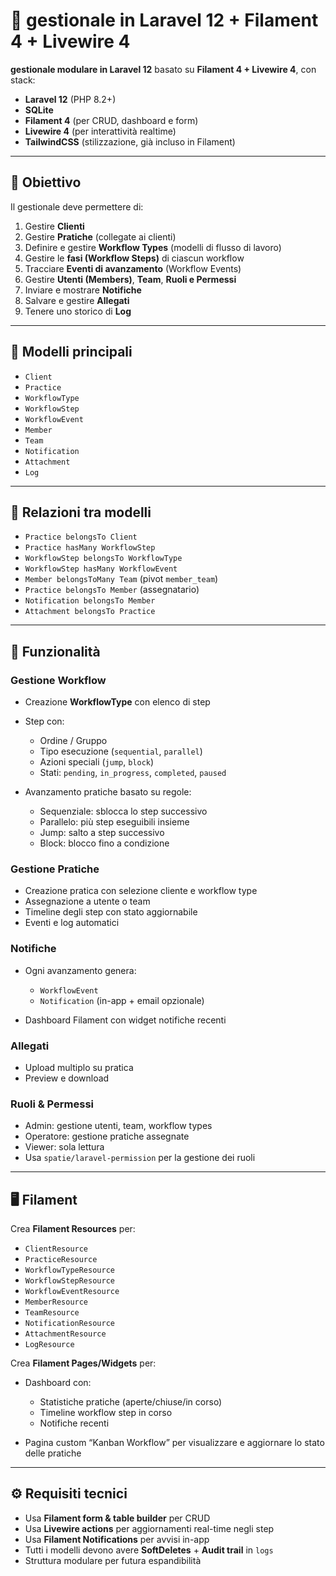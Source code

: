 # 📌 gestionale in Laravel 12 + Filament 4 + Livewire 4

**gestionale modulare in Laravel 12** basato su **Filament 4 + Livewire 4**, con stack:

* **Laravel 12** (PHP 8.2+)
* **SQLite**
* **Filament 4** (per CRUD, dashboard e form)
* **Livewire 4** (per interattività realtime)
* **TailwindCSS** (stilizzazione, già incluso in Filament)

---

## 🎯 Obiettivo

Il gestionale deve permettere di:

1. Gestire **Clienti**
2. Gestire **Pratiche** (collegate ai clienti)
3. Definire e gestire **Workflow Types** (modelli di flusso di lavoro)
4. Gestire le **fasi (Workflow Steps)** di ciascun workflow
5. Tracciare **Eventi di avanzamento** (Workflow Events)
6. Gestire **Utenti (Members)**, **Team**, **Ruoli e Permessi**
7. Inviare e mostrare **Notifiche**
8. Salvare e gestire **Allegati**
9. Tenere uno storico di **Log**

---

## 📂 Modelli principali

* `Client`
* `Practice`
* `WorkflowType`
* `WorkflowStep`
* `WorkflowEvent`
* `Member`
* `Team`
* `Notification`
* `Attachment`
* `Log`

---

## 🔗 Relazioni tra modelli

* `Practice belongsTo Client`
* `Practice hasMany WorkflowStep`
* `WorkflowStep belongsTo WorkflowType`
* `WorkflowStep hasMany WorkflowEvent`
* `Member belongsToMany Team` (pivot `member_team`)
* `Practice belongsTo Member` (assegnatario)
* `Notification belongsTo Member`
* `Attachment belongsTo Practice`

---

## 🧩 Funzionalità

### Gestione Workflow

* Creazione **WorkflowType** con elenco di step
* Step con:

  * Ordine / Gruppo
  * Tipo esecuzione (`sequential`, `parallel`)
  * Azioni speciali (`jump`, `block`)
  * Stati: `pending`, `in_progress`, `completed`, `paused`
* Avanzamento pratiche basato su regole:

  * Sequenziale: sblocca lo step successivo
  * Parallelo: più step eseguibili insieme
  * Jump: salto a step successivo
  * Block: blocco fino a condizione

### Gestione Pratiche

* Creazione pratica con selezione cliente e workflow type
* Assegnazione a utente o team
* Timeline degli step con stato aggiornabile
* Eventi e log automatici

### Notifiche

* Ogni avanzamento genera:

  * `WorkflowEvent`
  * `Notification` (in-app + email opzionale)
* Dashboard Filament con widget notifiche recenti

### Allegati

* Upload multiplo su pratica
* Preview e download

### Ruoli & Permessi

* Admin: gestione utenti, team, workflow types
* Operatore: gestione pratiche assegnate
* Viewer: sola lettura
* Usa `spatie/laravel-permission` per la gestione dei ruoli

---

## 🖥️ Filament

Crea **Filament Resources** per:

* `ClientResource`
* `PracticeResource`
* `WorkflowTypeResource`
* `WorkflowStepResource`
* `WorkflowEventResource`
* `MemberResource`
* `TeamResource`
* `NotificationResource`
* `AttachmentResource`
* `LogResource`

Crea **Filament Pages/Widgets** per:

* Dashboard con:

  * Statistiche pratiche (aperte/chiuse/in corso)
  * Timeline workflow step in corso
  * Notifiche recenti
* Pagina custom “Kanban Workflow” per visualizzare e aggiornare lo stato delle pratiche

---

## ⚙️ Requisiti tecnici

* Usa **Filament form & table builder** per CRUD
* Usa **Livewire actions** per aggiornamenti real-time negli step
* Usa **Filament Notifications** per avvisi in-app
* Tutti i modelli devono avere **SoftDeletes** + **Audit trail** in `logs`
* Struttura modulare per futura espandibilità
